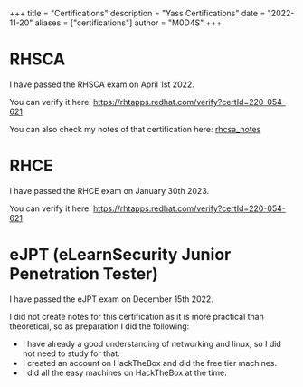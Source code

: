 +++
title = "Certifications"
description = "Yass Certifications"
date = "2022-11-20"
aliases = ["certifications"]
author = "M0D4S"
+++

# RHSCA
I have passed the RHSCA exam on April 1st 2022.

You can verify it here: https://rhtapps.redhat.com/verify?certId=220-054-621

You can also check my notes of that certification here: [rhcsa_notes](/post/rhcsa_notes/)


# RHCE
I have passed the RHCE exam on January 30th 2023.

You can verify it here: https://rhtapps.redhat.com/verify?certId=220-054-621

# eJPT (eLearnSecurity Junior Penetration Tester)
I have passed the eJPT exam on December 15th 2022.

I did not create notes for this certification as it is more practical than theoretical, so as preparation I did the following:
- I have already a good understanding of networking and linux, so I did not need to study for that.
- I created an account on HackTheBox and did the free tier machines.
- I did all the easy machines on HackTheBox at the time.

<!-- # CKA (Certified Kubernetes Administrator)
I am currently preparing for the CKA exam, I will update this page once I pass it.

Here is the notes that I am creating for this certification (Not Finished Yet): [cka_notes](/post/cka_notes/) -->
